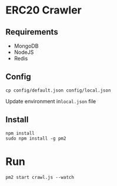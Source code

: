# ERC20 Crawler

## Requirements
- MongoDB
- NodeJS
- Redis

## Config
```
cp config/default.json config/local.json
```
Update environment in`local.json` file

## Install
```
npm install
sudo npm install -g pm2
```

# Run
```
pm2 start crawl.js --watch
```
